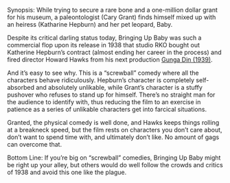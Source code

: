 Synopsis: While trying to secure a rare bone and a one-million dollar grant for his museum, a paleontologist (Cary Grant) finds himself mixed up with an heiress (Katharine Hepburn) and her pet leopard, Baby.

Despite its critical darling status today, Bringing Up Baby was such a commercial flop upon its release in 1938 that studio RKO bought out Katherine Hepburn’s contract (almost ending her career in the process) and fired director Howard Hawks from his next production <a href="/browse/reviews/gunga-din-1939/">Gunga Din (1939)</a>.

And it’s easy to see why.  This is a “screwball” comedy where all the characters behave ridiculously.  Hepburn’s character is completely self-absorbed and absolutely unlikable, while Grant’s character is a stuffy pushover who refuses to stand up for himself.  There’s no straight man for the audience to identify with, thus reducing the film to an exercise in patience as a series of unlikable characters get into farcical situations.

Granted, the physical comedy is well done, and Hawks keeps things rolling at a breakneck speed, but the film rests on characters you don’t care about, don’t want to spend time with, and ultimately don’t like.  No amount of gags can overcome that.

Bottom Line: If you’re big on “screwball” comedies, Bringing Up Baby might be right up your alley, but others would do well follow the crowds and critics of 1938 and avoid this one like the plague.
